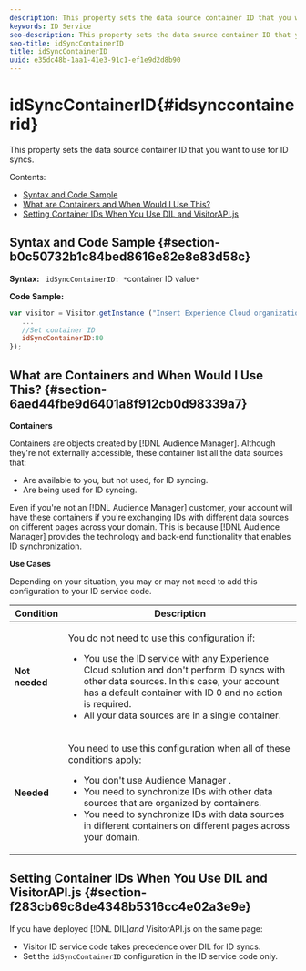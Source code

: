 ```yaml
---
description: This property sets the data source container ID that you want to use for ID syncs.
keywords: ID Service
seo-description: This property sets the data source container ID that you want to use for ID syncs.
seo-title: idSyncContainerID
title: idSyncContainerID
uuid: e35dc48b-1aa1-41e3-91c1-ef1e9d2d8b90
---
```


# idSyncContainerID{#idsynccontainerid}

This property sets the data source container ID that you want to use for ID syncs.

Contents:

<ul class="simplelist"> 
 <li> <a href="../../mcvid-library/mcvid-function-vars/mcvid-idsyncontainerid.md#section-b0c50732b1c84bed8616e82e8e83d58c" format="dita" scope="local"> Syntax and Code Sample </a> </li> 
 <li> <a href="../../mcvid-library/mcvid-function-vars/mcvid-idsyncontainerid.md#section-6aed44fbe9d6401a8f912cb0d98339a7" format="dita" scope="local"> What are Containers and When Would I Use This? </a> </li> 
 <li> <a href="../../mcvid-library/mcvid-function-vars/mcvid-idsyncontainerid.md#section-f283cb69c8de4348b5316cc4e02a3e9e" format="dita" scope="local"> Setting Container IDs When You Use DIL and VisitorAPI.js </a> </li> 
</ul>

## Syntax and Code Sample {#section-b0c50732b1c84bed8616e82e8e83d58c}

**Syntax:** ` idSyncContainerID: *`container ID value`*`

**Code Sample:**

```js
var visitor = Visitor.getInstance ("Insert Experience Cloud organization ID here",{ 
   ... 
   //Set container ID 
   idSyncContainerID:80 
});
```

## What are Containers and When Would I Use This? {#section-6aed44fbe9d6401a8f912cb0d98339a7}

**Containers**

Containers are objects created by [!DNL Audience Manager]. Although they're not externally accessible, these container list all the data sources that:

* Are available to you, but not used, for ID syncing. 
* Are being used for ID syncing.

Even if you're not an [!DNL Audience Manager] customer, your account will have these containers if you're exchanging IDs with different data sources on different pages across your domain. This is because [!DNL Audience Manager] provides the technology and back-end functionality that enables ID synchronization.

**Use Cases**

Depending on your situation, you may or may not need to add this configuration to your ID service code.

<table id="table_48621F343C7F4760A75F6BCC2DB2DA20"> 
 <thead> 
  <tr> 
   <th colname="col1" class="entry"> Condition </th> 
   <th colname="col2" class="entry"> Description </th> 
  </tr> 
 </thead>
 <tbody> 
  <tr> 
   <td colname="col1"> <p> <b>Not needed</b> </p> </td> 
   <td colname="col2"> <p>You do not need to use this configuration if: </p> <p> 
     <ul id="ul_4D6F794CD65C43D0BEFBA6F5DE420C2E"> 
      <li id="li_0F048A6AC7BE4450AFA1B20B1AC25808">You use the ID service with any <span class="keyword"> Experience Cloud </span> solution and don't perform ID syncs with other data sources. In this case, your account has a default container with ID 0 and no action is required. </li> 
      <li id="li_5657D64D9406407D9B4DB7D8BE4F8EE4">All your data sources are in a single container. </li> 
     </ul> </p> </td> 
  </tr> 
  <tr> 
   <td colname="col1"> <p> <b>Needed</b> </p> </td> 
   <td colname="col2"> <p>You need to use this configuration when all of these conditions apply: </p> <p> 
     <ul id="ul_9AFD14FC5A2745F7BD7BE7B64545DA62"> 
      <li id="li_04F0EFBBD71B43608CAAA7E7409D33FE">You don't use <span class="keyword"> Audience Manager </span>. </li> 
      <li id="li_4BFA6DC76CE9455EBBC337FD2FE820BF">You need to synchronize IDs with other data sources that are organized by containers. </li> 
      <li id="li_731DA5D1CBF244F8BEBE57C0E2EBA713">You need to synchronize IDs with data sources in different containers on different pages across your domain. </li> 
     </ul> </p> </td> 
  </tr> 
 </tbody> 
</table>

## Setting Container IDs When You Use DIL and VisitorAPI.js {#section-f283cb69c8de4348b5316cc4e02a3e9e}

If you have deployed [!DNL DIL]*and* VisitorAPI.js on the same page:

* Visitor ID service code takes precedence over DIL for ID syncs. 
* Set the `idSyncContainerID` configuration in the ID service code only.

